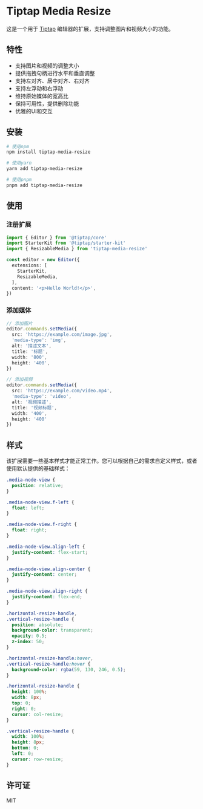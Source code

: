 # Tiptap Media Resize

这是一个用于 [Tiptap](https://tiptap.dev/) 编辑器的扩展，支持调整图片和视频大小的功能。

## 特性

- 支持图片和视频的调整大小
- 提供拖拽句柄进行水平和垂直调整
- 支持左对齐、居中对齐、右对齐
- 支持左浮动和右浮动
- 维持原始媒体的宽高比
- 保持可用性，提供删除功能
- 优雅的UI和交互

## 安装

```bash
# 使用npm
npm install tiptap-media-resize

# 使用yarn
yarn add tiptap-media-resize

# 使用pnpm
pnpm add tiptap-media-resize
```

## 使用

### 注册扩展

```typescript
import { Editor } from '@tiptap/core'
import StarterKit from '@tiptap/starter-kit'
import { ResizableMedia } from 'tiptap-media-resize'

const editor = new Editor({
  extensions: [
    StarterKit,
    ResizableMedia,
  ],
  content: '<p>Hello World!</p>',
})
```

### 添加媒体

```typescript
// 添加图片
editor.commands.setMedia({
  src: 'https://example.com/image.jpg',
  'media-type': 'img',
  alt: '描述文本',
  title: '标题',
  width: '800',
  height: '400',
})

// 添加视频
editor.commands.setMedia({
  src: 'https://example.com/video.mp4',
  'media-type': 'video',
  alt: '视频描述',
  title: '视频标题',
  width: '400',
  height: '400'
})
```

## 样式

该扩展需要一些基本样式才能正常工作。您可以根据自己的需求自定义样式，或者使用默认提供的基础样式：

```css
.media-node-view {
  position: relative;
}

.media-node-view.f-left {
  float: left;
}

.media-node-view.f-right {
  float: right;
}

.media-node-view.align-left {
  justify-content: flex-start;
}

.media-node-view.align-center {
  justify-content: center;
}

.media-node-view.align-right {
  justify-content: flex-end;
}

.horizontal-resize-handle,
.vertical-resize-handle {
  position: absolute;
  background-color: transparent;
  opacity: 0.5;
  z-index: 50;
}

.horizontal-resize-handle:hover,
.vertical-resize-handle:hover {
  background-color: rgba(59, 130, 246, 0.5);
}

.horizontal-resize-handle {
  height: 100%;
  width: 8px;
  top: 0;
  right: 0;
  cursor: col-resize;
}

.vertical-resize-handle {
  width: 100%;
  height: 8px;
  bottom: 0;
  left: 0;
  cursor: row-resize;
}
```

## 许可证

MIT
